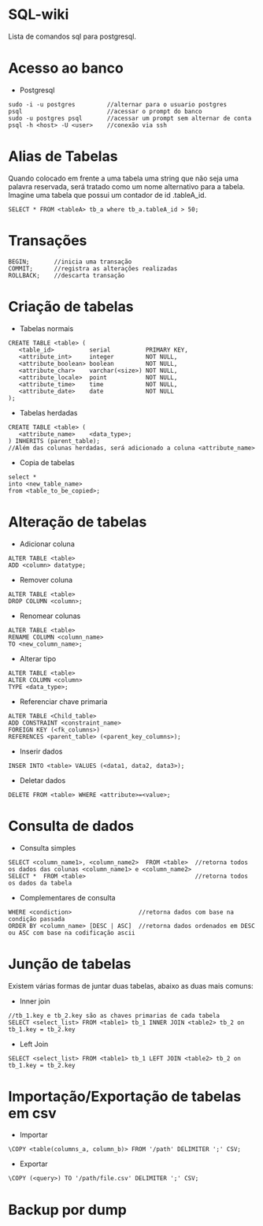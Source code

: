 # SQL-wiki
Lista de comandos sql para postgresql.

# Acesso ao banco
- Postgresql
```
sudo -i -u postgres         //alternar para o usuario postgres
psql                        //acessar o prompt do banco
sudo -u postgres psql       //acessar um prompt sem alternar de conta
psql -h <host> -U <user>    //conexão via ssh
```

# Alias de Tabelas
Quando colocado em frente a uma tabela uma string que não seja uma palavra reservada, será tratado como um nome alternativo para a tabela.
Imagine uma tabela <tableA> que possui um contador de id <tableA>.tableA_id.
```
SELECT * FROM <tableA> tb_a where tb_a.tableA_id > 50;
```

# Transações
```
BEGIN;       //inicia uma transação
COMMIT;      //registra as alterações realizadas
ROLLBACK;    //descarta transação
```

# Criação de tabelas

- Tabelas normais
```
CREATE TABLE <table> (
   <table_id>          serial          PRIMARY KEY,
   <attribute_int>     integer         NOT NULL,
   <attribute_boolean> boolean         NOT NULL,
   <attribute_char>    varchar(<size>) NOT NULL,
   <attribute_locale>  point           NOT NULL,
   <attribute_time>    time            NOT NULL,
   <attribute_date>    date            NOT NULL
);
```

- Tabelas herdadas
```
CREATE TABLE <table> (
   <attribute_name>    <data_type>;
) INHERITS (parent_table);
//Além das colunas herdadas, será adicionado a coluna <attribute_name>
```

- Copia de tabelas
```
select *
into <new_table_name>
from <table_to_be_copied>;
```

# Alteração de tabelas

- Adicionar coluna
```
ALTER TABLE <table>
ADD <column> datatype;
```

- Remover coluna
```
ALTER TABLE <table>
DROP COLUMN <column>;
```

- Renomear colunas
```
ALTER TABLE <table>
RENAME COLUMN <column_name>
TO <new_column_name>;
```

- Alterar tipo
```
ALTER TABLE <table>
ALTER COLUMN <column>
TYPE <data_type>;
```

- Referenciar chave primaria
```
ALTER TABLE <Child_table>
ADD CONSTRAINT <constraint_name>
FOREIGN KEY (<fk_columns>)
REFERENCES <parent_table> (<parent_key_columns>);
```

- Inserir dados
```
INSER INTO <table> VALUES (<data1, data2, data3>);
```

- Deletar dados
```
DELETE FROM <table> WHERE <attribute>=<value>;
```

# Consulta de dados

- Consulta simples
```
SELECT <column_name1>, <column_name2>  FROM <table>  //retorna todos os dados das colunas <column_name1> e <column_name2>
SELECT *  FROM <table>                               //retorna todos os dados da tabela
```

- Complementares de consulta
```
WHERE <condiction>                   //retorna dados com base na condição passada
ORDER BY <column_name> [DESC | ASC]  //retorna dados ordenados em DESC ou ASC com base na codificação ascii
```

# Junção de tabelas
Existem várias formas de juntar duas tabelas, abaixo as duas mais comuns:

- Inner join
```
//tb_1.key e tb_2.key são as chaves primarias de cada tabela
SELECT <select_list> FROM <table1> tb_1 INNER JOIN <table2> tb_2 on tb_1.key = tb_2.key
```

- Left Join
```
SELECT <select_list> FROM <table1> tb_1 LEFT JOIN <table2> tb_2 on tb_1.key = tb_2.key
```

# Importação/Exportação de tabelas em csv

- Importar
```
\COPY <table(columns_a, column_b)> FROM '/path' DELIMITER ';' CSV;
```

- Exportar
```
\COPY (<query>) TO '/path/file.csv' DELIMITER ';' CSV;
```

# Backup por dump
